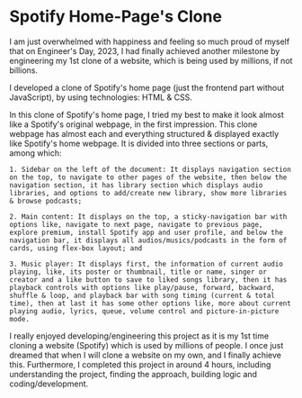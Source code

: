 # Spotify Home-Page's Clone


I am just overwhelmed with happiness and feeling so much proud of myself that on Engineer's Day, 2023, I had finally achieved another milestone by engineering my 1st clone of a website, which is being used by millions, if not billions.


I developed a clone of Spotify's home page (just the frontend part without JavaScript), by using technologies: HTML & CSS.


In this clone of Spotify's home page, I tried my best to make it look almost like a Spotify's original webpage, in the first impression. This clone webpage has almost each and everything structured & displayed exactly like Spotify's home webpage. It is divided into three sections or parts, among which:

    1. Sidebar on the left of the document: It displays navigation section on the top, to navigate to other pages of the website, then below the navigation section, it has library section which displays audio libraries, and options to add/create new library, show more libraries & browse podcasts;

    2. Main content: It displays on the top, a sticky-navigation bar with options like, navigate to next page, navigate to previous page, explore premium, install Spotify app and user profile, and below the navigation bar, it displays all audios/musics/podcasts in the form of cards, using flex-box layout; and

    3. Music player: It displays first, the information of current audio playing, like, its poster or thumbnail, title or name, singer or creator and a like button to save to liked songs library, then it has playback controls with options like play/pause, forward, backward, shuffle & loop, and playback bar with song timing (current & total time), then at last it has some other options like, more about current playing audio, lyrics, queue, volume control and picture-in-picture mode.


I really enjoyed developing/engineering this project as it is my 1st time cloning a website (Spotify) which is used by millions of people. I once just dreamed that when I will clone a website on my own, and I finally achieve this. Furthermore, I completed this project in around 4 hours, including understanding the project, finding the approach, building logic and coding/development.